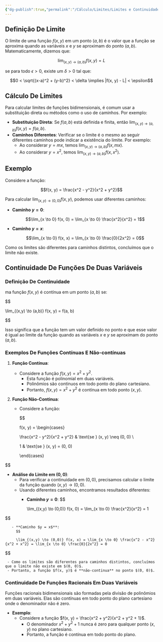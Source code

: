 ```yaml
---
{"dg-publish":true,"permalink":"/Cálculo/Limites/Limites e Continuidade de Funções de 2 Variáveis/","dgPassFrontmatter":true,"created":"2025-04-23T08:06:53.099-03:00"}
---
```


## Definição De Limite

O limite de uma função $f(x, y)$ em um ponto $(a, b)$ é o valor que a função se aproxima quando as variáveis $x$ e $y$ se aproximam do ponto $(a, b)$. Matematicamente, dizemos que:

$$\lim_{(x,y) \to (a,b)} f(x, y) = L$$

se para todo $\epsilon > 0$, existe um $\delta > 0$ tal que:

$$0 < \sqrt{(x-a)^2 + (y-b)^2} < \delta \implies |f(x, y) - L| < \epsilon$$

## Cálculo De Limites

Para calcular limites de funções bidimensionais, é comum usar a substituição direta ou métodos como o uso de caminhos. Por exemplo:

- **Substituição Direta**: Se $f(a, b)$ está definida e finita, então $\lim_{(x,y) \to (a,b)} f(x, y) = f(a, b)$.
- **Caminhos Diferentes**: Verificar se o limite é o mesmo ao seguir diferentes caminhos pode indicar a existência do limite. Por exemplo:
  - Ao considerar $y = mx$, temos $\lim_{(x,y) \to (a,b)} f(x, mx)$.
  - Ao considerar $y = x^2$, temos $\lim_{(x,y) \to (a,b)} f(x, x^2)$.

## Exemplo

Considere a função:

$$f(x, y) = \frac{x^2 - y^2}{x^2 + y^2}$$

Para calcular $\lim_{(x,y) \to (0,0)} f(x, y)$, podemos usar diferentes caminhos:

- **Caminho $y = 0$**:

  $$\lim_{x \to 0} f(x, 0) = \lim_{x \to 0} \frac{x^2}{x^2} = 1$$

- **Caminho $y = x$**:

  $$\lim_{x \to 0} f(x, x) = \lim_{x \to 0} \frac{0}{2x^2} = 0$$

Como os limites são diferentes para caminhos distintos, concluímos que o limite não existe.

## Continuidade De Funções De Duas Variáveis

### Definição De Continuidade

ma função $f(x, y)$ é contínua em um ponto $(a, b)$ se:

$$


\lim_{(x,y) \to (a,b)} f(x, y) = f(a, b)


$$

Isso significa que a função tem um valor definido no ponto e que esse valor é igual ao limite da função quando as variáveis $x$ e $y$ se aproximam do ponto $(a, b)$.

### Exemplos De Funções Contínuas E Não-contínuas

1. **Função Contínua**:
   - Considere a função $f(x, y) = x^2 + y^2$.
     - Esta função é polinomial em duas variáveis.
     - Polinômios são contínuos em todo ponto do plano cartesiano.
     - Portanto, $f(x, y) = x^2 + y^2$ é contínua em todo ponto $(x, y)$.

2. **Função Não-Contínua**:
   - Considere a função:

     $$


     f(x, y) = \begin{cases} 

     \frac{x^2 - y^2}{x^2 + y^2} & \text{se } (x, y) \neq (0, 0) \\

     1 & \text{se } (x, y) = (0, 0)

     \end{cases}

$$

 
  - **Análise do Limite em $(0, 0)$**:
     - Para verificar a continuidade em $(0, 0)$, precisamos calcular o limite da função quando $(x, y) \to (0, 0)$.
     - Usando diferentes caminhos, encontramos resultados diferentes:
       - **Caminho $y = 0$**:
         $$

         \lim_{(x,y) \to (0,0)} f(x, 0) = \lim_{x \to 0} \frac{x^2}{x^2} = 1
         
$$

       - **Caminho $y = x$**:
         $$

         \lim_{(x,y) \to (0,0)} f(x, x) = \lim_{x \to 0} \frac{x^2 - x^2}{x^2 + x^2} = \lim_{x \to 0} \frac{0}{2x^2} = 0
         

$$

     - Como os limites são diferentes para caminhos distintos, concluímos que o limite não existe em $(0, 0)$.
     - Portanto, a função $f(x, y)$ é **não-continua** no ponto $(0, 0)$.


### Continuidade De Funções Racionais Em Duas Variáveis


Funções racionais bidimensionais são formadas pela divisão de polinômios em duas variáveis. Elas são contínuas em todo ponto do plano cartesiano onde o denominador não é zero.

- **Exemplo**:
  - Considere a função $f(x, y) = \frac{x^2 + y^2}{x^2 + y^2 + 1}$.
    - O denominador $x^2 + y^2 + 1$ nunca é zero para qualquer ponto $(x, y)$ no plano cartesiano.
    - Portanto, a função é contínua em todo ponto do plano.

